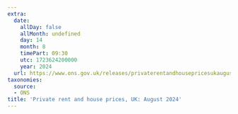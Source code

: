 ```yaml
---
extra:
  date:
    allDay: false
    allMonth: undefined
    day: 14
    month: 8
    timePart: 09:30
    utc: 1723624200000
    year: 2024
  url: https://www.ons.gov.uk/releases/privaterentandhousepricesukaugust2024
taxonomies:
  source:
  - ONS
title: 'Private rent and house prices, UK: August 2024'
---
```

